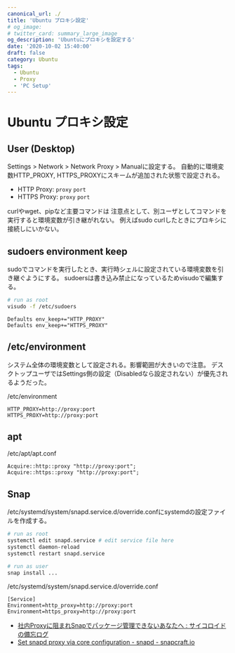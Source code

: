 ```yaml
---
canonical_url: ./
title: 'Ubuntu プロキシ設定'
# og_image:
# twitter_card: summary_large_image
og_description: 'Ubuntuにプロキシを設定する'
date: '2020-10-02 15:40:00'
draft: false
category: Ubuntu
tags:
  - Ubuntu
  - Proxy
  - 'PC Setup'
---
```

# Ubuntu プロキシ設定

## User (Desktop)
Settings > Network > Network Proxy > Manualに設定する。
自動的に環境変数HTTP_PROXY, HTTPS_PROXYにスキームが追加された状態で設定される。

- HTTP Proxy: `proxy` `port`
- HTTPS Proxy: `proxy` `port`

curlやwget、pipなど主要コマンドは
注意点として、別ユーザとしてコマンドを実行すると環境変数が引き継がれない。
例えばsudo curlしたときにプロキシに接続しにいかない。

## sudoers environment keep
sudoでコマンドを実行したとき、実行時シェルに設定されている環境変数を引き継ぐようにする。
sudoersは書き込み禁止になっているためvisudoで編集する。

```sh
# run as root
visudo -f /etc/sudoers
```

```sudoers
Defaults env_keep+="HTTP_PROXY"
Defaults env_keep+="HTTPS_PROXY"
```

## /etc/environment
システム全体の環境変数として設定される。影響範囲が大きいので注意。
デスクトップユーザではSettings側の設定（Disabledなら設定されない）が優先されるようだった。

/etc/environment
```
HTTP_PROXY=http://proxy:port
HTTPS_PROXY=http://proxy:port
```

## apt
/etc/apt/apt.conf
```
Acquire::http::proxy "http://proxy:port";                             
Acquire::https::proxy "http://proxy:port";
```

## Snap
/etc/systemd/system/snapd.service.d/override.confにsystemdの設定ファイルを作成する。

```sh
# run as root
systemctl edit snapd.service # edit service file here
systemctl daemon-reload
systemctl restart snapd.service

# run as user
snap install ...
```

/etc/systemd/system/snapd.service.d/override.conf
```systemd
[Service]
Environment=http_proxy=http://proxy:port
Environment=https_proxy=http://proxy:port
```

* [社内Proxyに阻まれSnapでパッケージ管理できないあなたへ : サイコロイドの備忘ログ](http://blog.livedoor.jp/tamanooboshi/archives/31598849.html "社内Proxyに阻まれSnapでパッケージ管理できないあなたへ : サイコロイドの備忘ログ")
* [Set snapd proxy via core configuration - snapd - snapcraft.io](https://forum.snapcraft.io/t/set-snapd-proxy-via-core-configuration/467/21 "Set snapd proxy via core configuration - snapd - snapcraft.io")
